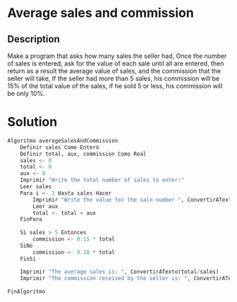 # Average sales and commission

## Description

Make a program that asks how many sales the seller had, Once the number of sales is entered, ask for the value of each sale until all are entered, then return as a result the average value of sales, and the commission that the seller will take, If the seller had more than 5 sales, his commission will be 15% of the total value of the sales, if he sold 5 or less, his commission will be only 10%.

# Solution
```python
Algoritmo averageSalesAndCommission
	Definir sales Como Entero
	Definir total, aux, commission Como Real
	sales <- 0
	total <- 0
	aux <- 0
	Imprimir "Write the total number of sales to enter:"
	Leer sales
	Para i <- 1 Hasta sales Hacer
		Imprimir "Write the value for the sale number ", ConvertirATexto(i)
		Leer aux
		total <- total + aux
	FinPara
	
	Si sales > 5 Entonces
		commission <- 0.15 * total
	SiNo
		commission <- 0.10 * total
	FinSi
	
	Imprimir "The average sales is: ", ConvertirATexto(total/sales)
	Imprimir "The commission received by the seller is: ", ConvertirATexto(commission)
	
FinAlgoritmo
```